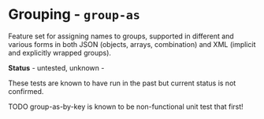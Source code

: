 # Grouping - `group-as`

Feature set for assigning names to groups, supported in different and various forms in both JSON (objects, arrays, combination) and XML (implicit and explicitly wrapped groups).

**Status** - untested, unknown -

These tests are known to have run in the past but current status is not confirmed.

TODO group-as-by-key is known to be non-functional unit test that first!